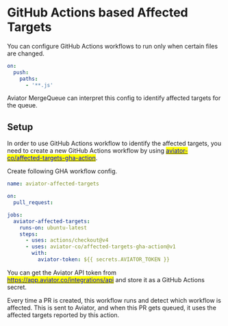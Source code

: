 # GitHub Actions based Affected Targets

You can configure GitHub Actions workflows to run only when certain files are changed.

```yaml
on:
  push:
    paths:
      - '**.js'
```

Aviator MergeQueue can interpret this config to identify affected targets for the queue.

## Setup

In order to use GitHub Actions workflow to identify the affected targets, you need to create a new GitHub Actions workflow by using [<mark style="color:blue;">aviator-co/affected-targets-gha-action</mark>](https://github.com/aviator-co/affected-targets-gha-action).

Create following GHA workflow config.

```yaml
name: aviator-affected-targets

on:
  pull_request:

jobs:
  aviator-affected-targets:
    runs-on: ubuntu-latest
    steps:
      - uses: actions/checkout@v4
      - uses: aviator-co/affected-targets-gha-action@v1
        with:
          aviator-token: ${{ secrets.AVIATOR_TOKEN }}
```

You can get the Aviator API token from [<mark style="color:blue;">https://app.aviator.co/integrations/api</mark>](https://app.aviator.co/integrations/api) and store it as a GitHub Actions secret.

Every time a PR is created, this workflow runs and detect which workflow is affected. This is sent to Aviator, and when this PR gets queued, it uses the affected targets reported by this action.
